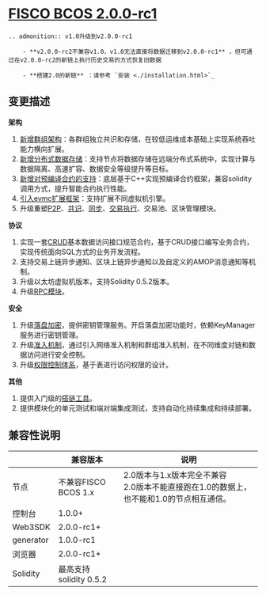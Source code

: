 # [FISCO BCOS 2.0.0-rc1](https://github.com/FISCO-BCOS/FISCO-BCOS/releases/tag/v2.0.0-rc1)

```eval_rst
.. admonition:: v1.0升级到v2.0.0-rc1

    - **v2.0.0-rc2不兼容v1.0，v1.0无法直接将数据迁移到v2.0.0-rc1** ，但可通过在v2.0.0-rc2的新链上执行历史交易的方式恢复旧数据

    - **搭建2.0的新链** ：请参考 `安装 <./installation.html>`_ 
```

## 变更描述

**架构**

1. [新增群组架构](../design/architecture/group.md)：各群组独立共识和存储，在较低运维成本基础上实现系统吞吐能力横向扩展。
2. [新增分布式数据存储](../design/storage/storage.md)：支持节点将数据存储在远端分布式系统中，实现计算与数据隔离、高速扩容、数据安全等级提升等目标。
3. [新增对预编译合约的支持](../design/virtual_machine/precompiled.md)：底层基于C++实现预编译合约框架，兼容solidity调用方式，提升智能合约执行性能。
4. [引入evmc扩展框架](../design/virtual_machine/index.md)：支持扩展不同虚拟机引擎。
5. 升级重塑[P2P](..//design/p2p/p2p.md)、[共识](../design/consensus/index.md)、[同步](../design/sync/sync.md)、[交易执行](../design/virtual_machine/index.md)、交易池、区块管理模块。

**协议**

1. 实现一套[CRUD](../tutorial/sdk_application.md)基本数据访问接口规范合约，基于CRUD接口编写业务合约，实现传统面向SQL方式的业务开发流程。
2. 支持交易上链异步通知、区块上链异步通知以及自定义的AMOP消息通知等机制。
3. 升级以太坊虚拟机版本，支持Solidity 0.5.2版本。
4. 升级[RPC模块](../api.md)。

**安全**

1. 升级[落盘加密](../manual/storage_security.md)，提供密钥管理服务。开启落盘加密功能时，依赖KeyManager服务进行密钥管理。
2. 升级[准入机制](../manual/node_management.md)，通过引入网络准入机制和群组准入机制，在不同维度对链和数据访问进行安全控制。
3. 升级[权限控制体系](../manual/permission_control.md)，基于表进行访问权限的设计。

**其他**

1. 提供入门级的[搭链工具](../manual/build_chain.md)。
2. 提供模块化的单元测试和端对端集成测试，支持自动化持续集成和持续部署。

## 兼容性说明

|           | 兼容版本                                            | 说明                                                         |
| --------- | --------------------------------------------------- | ------------------------------------------------------------ |
| 节点      | 不兼容FISCO BCOS 1.x | 2.0版本与1.x版本完全不兼容 <br> 2.0版本不能直接跑在1.0的数据上，也不能和1.0的节点相互通信。 |
| 控制台    | 1.0.0+                                              |                                                              |
| Web3SDK   | 2.0.0-rc1+                                          |                                                              |
| generator | 1.0.0-rc1                                           |                                                              |
| 浏览器    | 2.0.0-rc1+                                          |                                                              |
| Solidity  | 最高支持 solidity 0.5.2                             |                                                              |